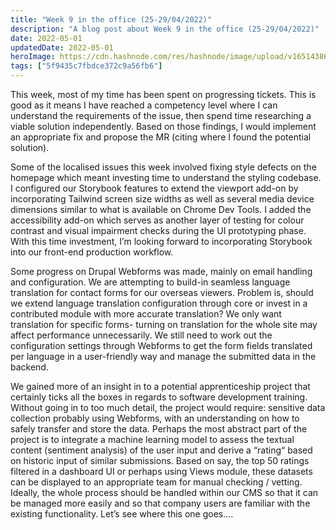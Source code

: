 ```yaml
---
title: "Week 9 in the office (25-29/04/2022)"
description: "A blog post about Week 9 in the office (25-29/04/2022)"
date: 2022-05-01
updatedDate: 2022-05-01
heroImage: https://cdn.hashnode.com/res/hashnode/image/upload/v1651438603696/SkrW9NhxJ.jpg
tags: ["5f9435c7fbdce372c9a56fb6"]
---
```


This week, most of my time has been spent on progressing tickets. This is good as it means I have reached a competency level where I can understand the requirements of the issue, then spend time researching a viable solution independently. Based on those findings, I would implement an appropriate fix and propose the MR (citing where I found the potential solution). 

Some of the localised issues this week involved fixing style defects on the homepage which meant investing time to understand the styling codebase. I configured our Storybook features to extend the viewport add-on by incorporating Tailwind screen size widths as well as several media device dimensions similar to what is available on Chrome Dev Tools. I added the  accessibility add-on which serves as another layer of testing for colour contrast and visual impairment checks during the UI prototyping phase. 
With this time investment, I’m looking forward to incorporating Storybook into our front-end production workflow. 

Some progress on Drupal Webforms was made, mainly on email handling and configuration. We are attempting to build-in seamless language translation for contact forms for our overseas viewers. Problem is, should we extend language translation configuration through core or invest in a contributed module with more accurate translation? We only want translation for specific forms- turning on translation for the whole site may affect performance unnecessarily. We still need to work out the configuration settings through Webforms to get the form fields translated per language in a user-friendly way and manage the submitted data in the backend. 

We gained more of an insight in to a potential apprenticeship project that certainly ticks all the boxes in regards to software development training. Without going in to too much detail, the project would require: sensitive data collection probably using Webforms, with an understanding on how to safely transfer and store the data. Perhaps the most abstract part of the project is to integrate a machine learning model to assess the textual content (sentiment analysis) of the user input and derive a “rating“ based on historic input of similar submissions. Based on say, the top 50 ratings filtered in a dashboard UI or perhaps using Views module, these datasets can be displayed to an appropriate team for manual checking / vetting. Ideally, the whole process should be handled within our CMS so that it can be managed more easily and so that company users are familiar with the existing functionality. Let’s see where this one goes….
